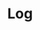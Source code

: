 ---
layout: tag-list
type: tag
title: Log
slug: Log
category: Tag
sidebar: false
description: >
    Es una puerta trasera.
---